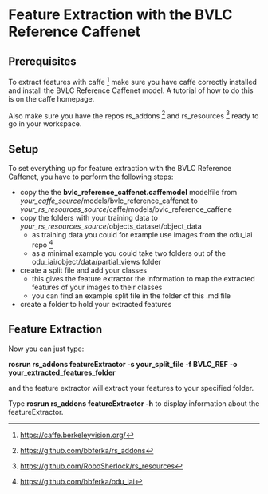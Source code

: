 # Feature Extraction with the BVLC Reference Caffenet

## Prerequisites

To extract features with caffe [^1] make sure you have caffe correctly installed and install the BVLC Reference Caffenet model. A tutorial of how to do this is on the caffe homepage.

Also make sure you have the repos rs_addons [^2] and rs_resources [^3] ready to go in your workspace.

## Setup

To set everything up for feature extraction with the BVLC Reference Caffenet, you have to perform the following steps:

* copy the the **bvlc_reference_caffenet.caffemodel**  modelfile from *your_caffe_source*/models/bvlc_reference_caffenet to *your_rs_resources_source*/caffe/models/bvlc_reference_caffene
* copy the folders with your training data to *your_rs_resources_source*/objects_dataset/object_data
  * as training data you could for example use images from the odu_iai repo [^4] 
  * as a minimal example you could take two folders out of the odu_iai/object/data/partial_views folder
* create a split file and add your classes
  * this gives the feature extractor the information to map the extracted features of your images to their classes
  * you can find an example split file in the folder of this .md file
* create a folder to hold your extracted features

## Feature Extraction

Now you can just type:

 **rosrun rs_addons featureExtractor -s your_split_file -f BVLC_REF -o your_extracted_features_folder**

and the feature extractor will extract your features to your specified folder.

Type **rosrun rs_addons featureExtractor -h** to display information about the featureExtractor.







[^1]: https://caffe.berkeleyvision.org/
[^2]: https://github.com/bbferka/rs_addons
[^3]: https://github.com/RoboSherlock/rs_resources
[^4]: https://github.com/bbferka/odu_iai



